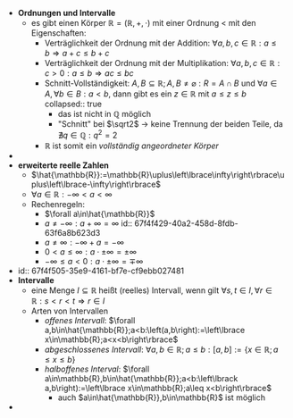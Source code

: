 - **Ordnungen und Intervalle**
	- es gibt einen Körper $\mathbb{R}=\left(\mathbb{R},+,\cdot\right)$ mit einer Ordnung < mit den Eigenschaften:
		- Verträglichkeit der Ordnung mit der Addition: $\forall a,b,c\in\mathbb{R}:a\leq b\Rightarrow a+c\leq b+c$
		- Verträglichkeit der Ordnung mit der Multiplikation: $\forall a,b,c\in\mathbb{R}:c>0:a\leq b\Rightarrow ac\leq bc$
		- Schnitt-Vollständigkeit: $A,B\subseteq\mathbb{R};A,B\neq\varnothing:R=A\cap B$ und $\forall a\in A,\forall b\in B:a<b$, dann gibt es ein $z\in\mathbb{R}$ mit $a\leq z\leq b$
		  collapsed:: true
			- das ist nicht in $\mathbb{Q}$ möglich
			- "Schnitt" bei $\sqrt2$ -> keine Trennung der beiden Teile, da $\nexists q\in\mathbb{Q}:q^2=2$
		- $\mathbb{R}$ ist somit ein *vollständig angeordneter Körper*
-
- **erweiterte reelle Zahlen**
	- $\hat{\mathbb{R}}:=\mathbb{R}\uplus\left\lbrace\infty\right\rbrace\uplus\left\lbrace-\infty\right\rbrace$
	- $\forall a\in\mathbb{R}:-\infty<a<\infty$
	- Rechenregeln:
		- $\forall a\in\hat{\mathbb{R}}$
		- $a\neq-\infty:a+\infty=\infty$
		  id:: 67f4f429-40a2-458d-8fdb-63f6a8b623d3
		- $a\neq\infty:-\infty+a=-\infty$
		- $0<a\leq\infty:a\cdot\pm\infty=\pm\infty$
		- $-\infty\leq a<0:a\cdot\pm\infty=\mp\infty$
- id:: 67f4f505-35e9-4161-bf7e-cf9ebb027481
- **Intervalle**
	- eine Menge $I\subseteq\mathbb{R}$ heißt (reelles) Intervall, wenn gilt $\forall s,t\in I,\forall r\in\mathbb{R}:s<r<t\Rightarrow r\in I$
	- Arten von Intervallen
		- *offenes Intervall*: $\forall a,b\in\hat{\mathbb{R}};a<b:\left(a,b\right):=\left\lbrace x\in\mathbb{R};a<x<b\right\rbrace$
		- *abgeschlossenes Intervall*: $\forall a,b\in\mathbb{R};a\leq b:\left\lbrack a,b\right\rbrack:=\left\lbrace x\in\mathbb{R};a\leq x\leq b\right\rbrace$
		- *halboffenes Interval*: $\forall a\in\mathbb{R},b\in\hat{\mathbb{R}};a<b:\left\lbrack a,b\right):=\left\lbrace x\in\mathbb{R};a\leq x<b\right\rbrace$
			- auch $a\in\hat{\mathbb{R}},b\in\mathbb{R}$ ist möglich
-
